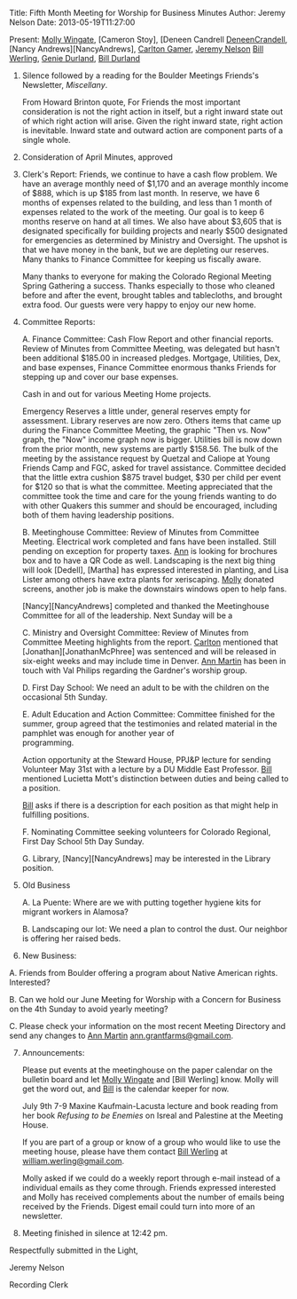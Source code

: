 Title: Fifth Month Meeting for Worship for Business Minutes
Author: Jeremy Nelson
Date: 2013-05-19T11:27:00

Present: [Molly Wingate][MollyWingate], [Cameron Stoy], [Deneen Candrell [DeneenCrandell], 
[Nancy Andrews][NancyAndrews], [Carlton Gamer][CarltonGamer], [Jeremy Nelson][JeremyNelson]
[Bill Werling][BillWerling], [Genie Durland][GenieDurland], [Bill Durland][BillDurland]

1. Silence followed by a reading for the Boulder Meetings Friends's 
   Newsletter, *Miscellany*. 

   From Howard Brinton quote,
   For Friends the most important consideration is not the right action in itself, but a right inward
   state out of which right action will arise. Given the right inward state, right action is inevitable.
   Inward state and outward action are component parts of a single whole.

2. Consideration of April Minutes, approved

3. Clerk's Report: Friends, we continue to have a cash flow problem. We have an 
   average monthly need of $1,170 and an average monthly income of $888, which 
   is up $185 from last month. In reserve, we have 6 months of expenses related 
   to the building, and less than 1 month of expenses related to the work of the 
   meeting. Our goal is to keep 6 months reserve on hand at all times. We also 
   have about $3,605 that is designated specifically for building projects and 
   nearly $500 designated for emergencies as determined by Ministry and Oversight. 
   The upshot is that we have money in the bank, but we are depleting our reserves. 
   Many thanks to Finance Committee for keeping us fiscally aware.

   Many thanks to everyone for making the Colorado Regional Meeting Spring Gathering 
   a success. Thanks especially to those who cleaned before and after the event, 
   brought tables and tablecloths,  and brought extra food.  Our guests were very 
   happy to enjoy our new home.

4. Committee Reports:

   A. Finance Committee: Cash Flow Report and other financial reports. 
      Review of Minutes from Committee Meeting, was delegated but hasn't been
      additional $185.00 in increased pledges. Mortgage, Utilities, Dex, 
      and base expenses, Finance Committee enormous thanks Friends for stepping
      up and cover our base expenses. 

      Cash in and out for various Meeting Home projects.  

      Emergency Reserves a little under, general reserves empty for assessment. 
      Library reserves are now zero. Others items that came up during the 
      Finance Committee Meeting, the graphic "Then vs. Now" graph, the "Now" 
      income graph now is bigger. Utilities bill is now down from the prior
      month, new systems are partly $158.56. The bulk of the meeting by the 
      assistance request by Quetzal and Caliope at Young Friends Camp and 
      FGC, asked for travel assistance. Committee decided that the little 
      extra cushion $875 travel budget, $30 per child per event for $120 so 
      that is what the committee. Meeting appreciated that the committee took
      the time and care for the young friends wanting to do with other Quakers 
      this summer and should be encouraged, including both of them having 
      leadership positions.  

   B. Meetinghouse Committee:  Review of Minutes from Committee Meeting. 
      Electrical work completed and fans have been installed. Still pending
      on exception for property taxes. [Ann][AnnDaugherty] is looking for brochures box 
      and to have a QR Code as well. Landscaping is the next big thing will 
      look [Dedell], [Martha] has expressed interested in planting, and Lisa Lister
      among others have extra plants for xeriscaping. [Molly][MollyWingate] donated 
      screens, another job is make the downstairs windows open to help fans. 

      [Nancy][NancyAndrews] completed and thanked the Meetinghouse Committee for all of 
      the leadership. Next Sunday will be a 
      
      
   C. Ministry and Oversight Committee: 
      Review of Minutes from Committee Meeting highlights from the report. [Carlton][CarltonGamer]
      mentioned that [Jonathan][JonathanMcPhree] was sentenced and will be released in six-eight weeks 
      and may include time in Denver. [Ann Martin][AnnMartin] has been in touch with Val Philips
      regarding the Gardner's worship group.   

   D. First Day School:  We need an adult to be with the children on the occasional 5th Sunday.

   E. Adult Education and Action Committee: Committee finished for the summer, group agreed that
      the testimonies and related material in the pamphlet was enough for another year of  
      programming. 

      Action opportunity at the Steward House,  PPJ&P lecture for sending Volunteer May 
      31st with a lecture by a DU Middle East Professor. [Bill][BillDurland] mentioned 
      Lucietta Mott's distinction between duties and being called to a
      position. 

      [Bill][BillWerling] asks if there is a description for each position as that might
      help in fulfilling positions. 
       
   F. Nominating Committee seeking volunteers for Colorado Regional, First 
      Day School 5th Day Sunday.   

   G. Library, [Nancy][NancyAndrews] may be interested in the Library position. 

5. Old Business

   A. La Puente: Where are we with putting together hygiene kits for migrant 
      workers in Alamosa?
 
   B. Landscaping our lot:  We need a plan to control the dust. 
      Our neighbor is offering her raised beds.

6. New Business:
  
 A. Friends from Boulder offering a program about Native American rights.  Interested?

 B. Can we hold our June Meeting for Worship with a Concern for Business on 
    the 4th Sunday to avoid yearly meeting?

 C. Please check your information on the most recent Meeting Directory and send 
    any changes to [Ann Martin][AnnMartin] ann.grantfarms@gmail.com.

7. Announcements:

   Please put events at the meetinghouse on the paper calendar on the bulletin 
   board and let [Molly Wingate][MollyWingate] and [Bill Werling] know.  Molly
   will get the word out, and [Bill][BillWerling] is the calendar keeper for now. 

   July 9th 7-9 Maxine Kaufmain-Lacusta lecture and book reading 
   from her book *Refusing to be Enemies* on Isreal and Palestine 
   at the Meeting House.
   
   If you are part of a group or know of a group who would like to use the 
   meeting house, please have them contact [Bill Werling][BillWerling] at 
   william.werling@gmail.com. 

   Molly asked if we could do a weekly report through e-mail instead of a 
   individual emails as they come through. Friends expressed interested and
   Molly has received complements about the number of emails being received 
   by the Friends. Digest email could turn into more of an newsletter.  

8. Meeting finished in silence at 12:42 pm.

Respectfully submitted in the Light,

Jeremy Nelson

Recording Clerk


[AnnDaugherty]: /Friends/AnnDaugherty
[AnnMartin]: /Friends/AnnMartin
[BillDurland]: /Friends/BillDurland
[BillWerling]: /Friends/BillWerling
[CarltonGamer]: /Friends/CarltonGamer

[DanielKidney]: /Friends/DanielKidney
[DeneenCrandell]: /Friends/DeneenCrandell
[GenieDurland]: /Friends/GenieDurland
[JeremyNelson]: /Friends/JeremyNelson
[JohnGallagher]: /Friends/JohnGallagher
[MollyWingate]: /Friends/MollyWingate
[SarahCallbeck]: /Friends/SarahCallbeck
